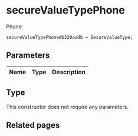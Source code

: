 # secureValueTypePhone
Phone

```
secureValueTypePhone#b320aadb = SecureValueType;
```

## Parameters
| Name | Type | Description |
| ---- | :----: | ----------- |


## Type
This constructor does not require any parameters.

## Related pages
